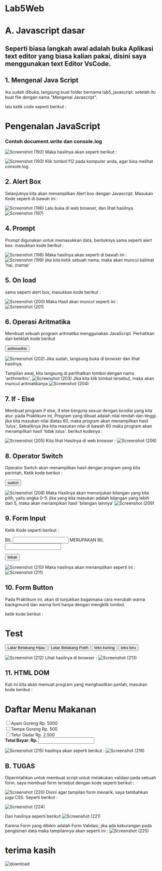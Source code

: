 # Lab5Web
# A. Javascript dasar

## Seperti biasa langkah awal adalah buka Aplikasi text editor yang biasa kalian pakai, disini saya menggunakan text Editor VsCode.

## 1. Mengenal Java Script

ika sudah dibuka, langsung buat folder bernama lab5_javascript. setelah itu buat file dengan nama "Mengenal Javascript".

lalu ketik code seperti berikut :

<!DOCTYPE html>
<html lang="en">
<head>
  <meta charset="UTF-8">
  <meta http-equiv="X-UA-Compatible" content="IE=edge">
  <meta name="viewport" content="width=device-width, initial-scale=1.0">
  <title>Mengenal JavaScript</title>
</head>
<body>
  <h1>Pengenalan JavaScript</h1>
  <h3>Contoh document.write dan console.log</h3>
  <script>
    document.write("Hello World")
    console.log("Hello world")
  </script>
</body>
</html>

![Screenshot (192)](https://user-images.githubusercontent.com/101470912/163547979-bd151647-7073-4c54-821f-31ff2acedda7.png)
Maka hasilnya akan seperti berikut :

![Screenshot (193)](https://user-images.githubusercontent.com/101470912/163548082-065c5af1-a4b2-46d6-b3a1-4db92e802823.png)
Klik tombol f12 pada komputer anda, agar bisa melihat console.log.


## 2. Alert Box
Selanjutnya kita akan menampilkan Alert box dengan Javascript. Masukan Kode seperti di bawah ini :

<!DOCTYPE html>
<html lang="en">
  <head>
    <meta charset="UTF-8" />
    <meta http-equiv="X-UA-Compatible" content="IE=edge" />
    <meta name="viewport" content="width=device-width, initial-scale=1.0" />
    <title>Alert Box</title>
  </head>
  <body>
    <script lang="javascript">
      
      window.alert("ini merupakan pesan untuk anda");
      
    </script>
  </body>
</html>

![Screenshot (194)](https://user-images.githubusercontent.com/101470912/163548262-26dc8e2a-9f8d-410e-922e-628163782aac.png)

Maka Hasilnya akan seperti ini :
![Screenshot (195)](https://user-images.githubusercontent.com/101470912/163548331-df54e0c5-0b16-45c8-baa8-4d7e0bafe0bb.png)


## 3. Method dalam objek
Disini kita akan mencoba memakasi javascript sebagai objek. Masukkan kode berikut :

<!DOCTYPE html>
<html lang="en">
<head>
  <meta charset="UTF-8">
  <meta http-equiv="X-UA-Compatible" content="IE=edge">
  <meta name="viewport" content="width=device-width, initial-scale=1.0">
  <title>Script JavaScript</title>
</head>
<body>
  Percobaan memakai javascript: <br>
  <script lang="javascript">
    
    document.write("Selamat Mencoba javascript<br>");
    document.write("Semoga Sukses !");
    
  </script>
</body>
</html>

![Screenshot (196)](https://user-images.githubusercontent.com/101470912/163548456-b5395053-7489-492f-abe5-57702e57dfa2.png)
Lalu buka di web browser, dan lihat hasilnya.
![Screenshot (197)](https://user-images.githubusercontent.com/101470912/163548537-906871a5-14d8-40bd-b6ea-72fad015033e.png)


## 4. Prompt
Prompt digunakan untuk memasukkan data, bentuknya sama seperti alert box. masukkan kode berikut :

<!DOCTYPE html>
<html lang="en">
<head>
  <meta charset="UTF-8">
  <meta http-equiv="X-UA-Compatible" content="IE=edge">
  <meta name="viewport" content="width=device-width, initial-scale=1.0">
  <title>Pemasukan Data</title>
</head>
<body>
  <script lang="javascript">
    var nama=prompt("siapa nama Anda?","Masukkan nama anda");
    document.write("hai, "+ nama );
  </script>
</body>
</html>

![Screenshot (198)](https://user-images.githubusercontent.com/101470912/163548633-5596239f-4a70-4f33-b6cc-9dfd518a8a64.png)
Maka hasilnya akan seperti di bawah ini :
![Screenshot (199)](https://user-images.githubusercontent.com/101470912/163548706-af3d345b-7db4-465e-ab40-e779ee431fb9.png)
jika kita ketik sebuah nama, maka akan muncul kalimat 'hai, (nama)'


## 5. On load
sama seperti alert box, masukkan kode berikut :

<!DOCTYPE html>
<html lang="en">
  <head>
    <title>Contoh program javascript</title>
    <script lang="javascript">
      function pesan() {
        alert ("memanggil javascript lewat body onload")
      }
    </script>
  </head>
  <body onload="pesan()">
  </body>
</html>

![Screenshot (200)](https://user-images.githubusercontent.com/101470912/163548816-d1a46669-e0e3-4874-861f-e7a7594f1fe5.png)
Maka Hasil akan muncul seperti ini :
![Screenshot (201)](https://user-images.githubusercontent.com/101470912/163548884-34bdb955-5b92-4d25-9fe2-d55445d123ec.png)

## 6. Operasi Aritmatika
Membuat sebuah program aritmatika menggunakan JavaScript. Perhatikan dan ketiklah kode berikut
<!DOCTYPE html>
<html lang="en">
<head>
  <meta charset="UTF-8">
  <meta http-equiv="X-UA-Compatible" content="IE=edge">
  <meta name="viewport" content="width=device-width, initial-scale=1.0">
  <title>Contoh Program Javascript</title>
  <script lang="javascript">
    function test (val1,val2)
    {
      document.write("<br>"+"perkalian : val1*val2"+"<br>")
      document.write(val1*val2)
      document.write("<br>"+"pembagian : val1/val2"+"<br>")
      document.write(val1/val2)
      document.write("<br>"+"penjumlahan : val1+val2"+"<br>")
      document.write(val1+val2)
      document.write("<br>"+"pengurangan : val1-val2"+"<br>")
      document.write(val1-val2)
      document.write("<br>"+"modulus : val1%val2"+"<br>")
      document.write(val1%val2)

    }
  </script>
</head>
<body>
  <input type="button" name="button1" value="arithmethic" onclick="test(9,4)">
</body>
</html>

![Screenshot (202)](https://user-images.githubusercontent.com/101470912/163548982-33153d26-8f48-4b0f-9a4d-2a91ad6ab83f.png)
Jika sudah, langsung buka di browser dan lihat hasilnya.

Tampilan awal, kita langsung di perlihatkan tombol dengan nama 'arithmethic',
![Screenshot (203)](https://user-images.githubusercontent.com/101470912/163549066-713d642e-9730-4fb8-8c1f-88deff3fc2e5.png)
Jika kita klik tombol tersebut, maka akan muncul aritmatikanya
![Screenshot (204)](https://user-images.githubusercontent.com/101470912/163549174-b8ad8094-f4cd-49a6-8ed6-e5a20ff9d7ab.png)


## 7. If - Else
Membuat program if else, if else berguna sesuai dengan kondisi yang kita atur. pada Praktikum ini, Program yang dibuat adalah nilai rendah dan tinggi. jika kita masukan nilai diatas 60, maka program akan menampilkan hasil 'lulus', Sebaliknya jika kita masukan nilai di bawah 60 maka program akan menampilkan hasil 'tidak lulus'. berikut kodenya :
<!DOCTYPE html>
<html lang="en">
<head>
  <meta charset="UTF-8">
  <meta http-equiv="X-UA-Compatible" content="IE=edge">
  <meta name="viewport" content="width=device-width, initial-scale=1.0">
  <title>Contoh if-else</title>
</head>
<body>
  <script lang="javascript">
    var nilai = prompt("nilai (0-100): ", 0);
    var hasil = "";
    if (nilai >= 60) 
    hasil = "Lulus";
    else
    hasil = "Tidak Lulus";
    document.write("hasil: " + hasil);
  </script>
</body>
</html> 

![Screenshot (205)](https://user-images.githubusercontent.com/101470912/163549275-2811cb78-b27e-417d-9de1-97fad71041aa.png)
Kita lihat Hasilnya di web browser :
![Screenshot (206)](https://user-images.githubusercontent.com/101470912/163549365-08d9bc68-efd7-4abf-8922-581ff841d324.png)


## 8. Operator Switch
Operator Switch akan menampilkan hasil dengan program yang kita perintah, Ketik kode berikut :

<!DOCTYPE html>
<html lang="en">
<head>
  <meta charset="UTF-8">
  <meta http-equiv="X-UA-Compatible" content="IE=edge">
  <meta name="viewport" content="width=device-width, initial-scale=1.0">
  <title>COntoh program javascript</title>

  <script lang="javascript">
    function test ()
    {
      val1=window.prompt("input nilai (1-5):")
      switch (val1)

      {
        case "1":
          document.write("bilangan satu")
          break
        case "2":
          document.write("bilangan dua")
          break
        case "3":
          document.write("bilangan tiga")
          break
        case "4":
          document.write("bilangan empat")
          break
        case "5":
          document.write("bilangan lima")
          break
        default :
          document.write("bilangan lainnya")
      }
    }
  </script>
</head>
<body>
  <input type="button" name="button1" value="switch" onclick="test()">
</body>
</html>

![Screenshot (208)](https://user-images.githubusercontent.com/101470912/163549417-5fdbc05a-541e-411d-8e03-9c50752893ae.png)
Maka Hasilnya akan menunjukan bilangan yang kita pilih, yaitu angka 0-5. jika yang kita masukan adalah bilangan yang lebih dari 5, maka akan menampikan hasil 'bilangan lainnya'
![Screenshot (209)](https://user-images.githubusercontent.com/101470912/163549476-f383d239-e45d-4272-a8c6-fbad4f48514d.png)


## 9. Form Input
Ketik Kode seperti berikut :

<!DOCTYPE html>
<html lang="en">
<head>
  <meta charset="UTF-8">
  <meta http-equiv="X-UA-Compatible" content="IE=edge">
  <meta name="viewport" content="width=device-width, initial-scale=1.0">
  <title>form input</title>

  <script lang="javascript">
    function test (){
      var val1=document.kirim.T1.value
      if (val1%2==0)
        document.kirim.T2.value="bilangan genap"
      else 
        document.kirim.T2.value="bilangan ganjil"
    }
  </script>
</head>
<body>
  <form method="post" name="kirim">
    <p>BIL <input type="text" name="T1" size="20"> MERUPAKAN BIL <input type="text" name="T2" size="20"></p>
    <p><input type="button" value="tebak" name="B1" onclick="test()"></p>
  </form>
</body>
</html>

![Screenshot (210)](https://user-images.githubusercontent.com/101470912/163549537-c24f322a-6822-4e4b-8396-1377ce78089e.png)
Maka hasilnya akan menampilkan seperti ini :
![Screenshot (211)](https://user-images.githubusercontent.com/101470912/163549604-ffcf3b0d-e337-4d2e-bf93-db2d0ad57a50.png)


## 10. Form Button
Pada Praktikum ini, akan di tunjukkan bagaimana cara merubah warna background dan warna font hanya dengan mengklik tombol.

ketik kode berikut :

<!DOCTYPE html>
<html lang="en">
<head>
  <meta charset="UTF-8">
  <meta http-equiv="X-UA-Compatible" content="IE=edge">
  <meta name="viewport" content="width=device-width, initial-scale=1.0">
  <title>objek document</title>
</head>
<body>
  <script lang="javascript">
    function ubahWarnaLB(warna) {
      document.bgColor = warna;
    }
    function ubahWarnaLD(warna) {
      document.fgColor = warna;
    }
  </script>

  <h1>Test</h1>
  <form>
    <input type="button" value="Latar Belakang Hijau" onclick="ubahWarnaLB('green')">
    <input type="button" value="Latar Belakang Putih" onclick="ubahWarnaLB('white')">
    <input type="button" value="teks kuning" onclick="ubahWarnaLD('yellow')">
    <input type="button" value="teks biru" onclick="ubahWarnaLD('blue')">
  </form>
  <script lang="javascript">
    document.write("dimodifikasi terakhir pada " + document.lastModified);
  </script>
</body>
</html>

![Screenshot (212)](https://user-images.githubusercontent.com/101470912/163549706-87471258-5f57-4d78-ab35-2e4dedf0fdbe.png)
Lihat hasilnya di browser :
![Screenshot (213)](https://user-images.githubusercontent.com/101470912/163549830-69074503-e5ca-4eff-a12d-38f155944f15.png)


## 11. HTML DOM
Kali ini kita akan memuat program yang menghasilkan jumlah, masukan kode berikut :

<!DOCTYPE html>
<html lang="en">
<head>
  <meta charset="UTF-8">
  <meta http-equiv="X-UA-Compatible" content="IE=edge">
  <meta name="viewport" content="width=device-width, initial-scale=1.0">
  <title>Daftar menu</title>
  <script>
    function hitung(ele) {
      var total = document.getElementById('total').value;
          total = (total ? parseInt(total) : 0);
      var harga = 0;

      if (ele.checked) {
        harga = ele.value;
        total += parseInt(harga);
      } 
      else {
        harga = ele.value;
        if (total > 0)
            total -= parseInt(harga);
      }
      document.getElementById('total').value = total;
    }
  </script>
</head>
<body>
  <h1>Daftar Menu Makanan</h1>
  <label><input type="checkbox" value="5000" id="menu1" onclick="hitung(this);" />Ayam Goreng Rp. 5000</label><br>
  <label><input type="checkbox" value="500" id="menu2" onclick="hitung(this);" />Tempe Goreng Rp. 500</label><br>
  <label><input type="checkbox" value="2500" id="menu3" onclick="hitung(this);" />Telur Dadar Rp. 2.500</label><br>
  <strong>Total Bayar: Rp. <input id="total" type="text"/></strong>
</body>
</html>

![Screenshot (215)](https://user-images.githubusercontent.com/101470912/163549945-1a626061-383c-4d29-9166-25acea24d667.png)
hasilnya akan seperti berikut :
![Screenshot (216)](https://user-images.githubusercontent.com/101470912/163550016-4e55c18e-c60e-431e-9b5d-3960dd0c7271.png)


## B. TUGAS
Diperintahkan untuk membuat script untuk melakukan validasi pada sebuah form. saya membuat form tersebut dengan kode seperti berikut :

![Screenshot (220)](https://user-images.githubusercontent.com/101470912/163550108-581cab5d-7eec-4ab5-b276-a37d3df7dce2.png)
Disini agar tampilan form menarik, saya tambahkan juga CSS. Seperti berikut :

![Screenshot (224)](https://user-images.githubusercontent.com/101470912/163551553-758bb23c-2b7c-4eb0-9517-b1501ed4f401.png)

Dan hasilnya seperti berikut
![Screenshot (221)](https://user-images.githubusercontent.com/101470912/163550263-d8925d0f-4079-44d2-9e1e-d12846631ead.png)

Karena Form yang dibikin adalah Form Validasi, jika ada kekurangan pada pengisinan data maka tampilannya akan seperti ini :
![Screenshot (225)](https://user-images.githubusercontent.com/101470912/163552179-c8f9ef92-31b6-4ac4-8a42-12ffeef16f50.png)

# terima kasih
![download](https://user-images.githubusercontent.com/101470912/163552289-62f3af2c-83ad-4068-b26d-4cada1b9c395.jpg)


